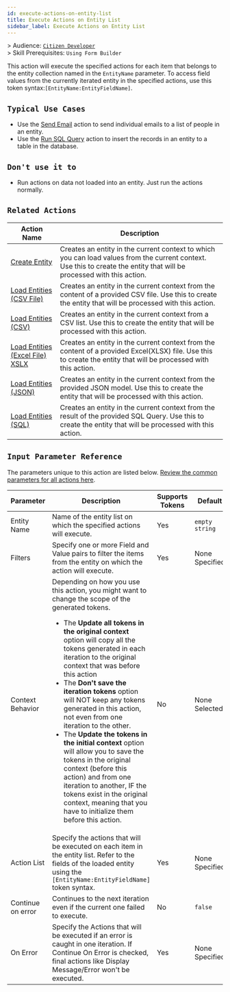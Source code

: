 ```yaml
---
id: execute-actions-on-entity-list
title: Execute Actions on Entity List
sidebar_label: Execute Actions on Entity List
---
```


&gt; Audience: [`Citizen Developer`](/docs/audience#citizen-developers)<br/>
&gt; Skill Prerequisites: `Using Form Builder`

This action will execute the specified actions for each item that belongs to the entity collection named in the `EntityName` parameter. To access field values from the currently iterated entity in the specified actions, use this token syntax:`[EntityName:EntityFieldName]`.

## `Typical Use Cases`

- Use the [Send Email](/docs/actions/send-email) action to send individual emails to a list of people in an entity.
- Use the [Run SQL Query](/docs/actions/run-sql) action to insert the records in an entity to a table in the database.

## `Don't use it to`

- Run actions on data not loaded into an entity. Just run the actions normally.

## `Related Actions`

| Action Name | Description |
| -- | -- |
| [Create Entity](/docs/actions/create-entity)   | Creates an entity in the current context to which you can load values from the current context. Use this to create the entity that will be processed with this action. |
| [Load Entities (CSV File)](/docs/actions/load-entities-csv-file)   | Creates an entity in the current context from the content of a provided CSV file. Use this to create the entity that will be processed with this action. |
| [Load Entities (CSV)](/docs/actions/load-entities-csv)   | Creates an entity in the current context from a CSV list. Use this to create the entity that will be processed with this action. |
| [Load Entities (Excel File) XSLX](/docs/actions/load-entities-excel)   | Creates an entity in the current context from the content of a provided Excel(XLSX) file. Use this to create the entity that will be processed with this action. |
| [Load Entities (JSON)](/docs/actions/load-entities-json)   | Creates an entity in the current context from the provided JSON model. Use this to create the entity that will be processed with this action. |
| [Load Entities (SQL)](/docs/actions/load-entities-sql)   | Creates an entity in the current context from the result of the provided SQL Query. Use this to create the entity that will be processed with this action. |

## `Input Parameter Reference`

The parameters unique to this action are listed below. [Review the common parameters for all actions here](/docs/actions/common-parameters).

| Parameter| Description| Supports Tokens | Default| Required |
| -- | -- | -- | -- | -- |
| Entity Name | Name of the entity list on which the specified actions will execute. | Yes | `empty string` | Yes |
| Filters | Specify one or more Field and Value pairs to filter the items from the entity on which the action will execute. | Yes | None Specified | No |
| Context Behavior | Depending on how you use this action, you might want to change the scope of the generated tokens.<ul><li>The **Update all tokens in the original context** option will copy all the tokens generated in each iteration to the original context that was before this action </li><li>The **Don't save the iteration tokens** option will NOT keep any tokens generated in this action, not even from one iteration to the other.</li><li>The **Update the tokens in the initial context** option will allow you to save the tokens in the original context (before this action) and from one iteration to another, IF the tokens exist in the original context, meaning that you have to initialize them before this action.</li></ul> | No | None Selected | No |
| Action List | Specify the actions that will be executed on each item in the entity list. Refer to the fields of the loaded entity using the `[EntityName:EntityFieldName]` token syntax. | Yes | None Specified | No |
| Continue on error | Continues to the next iteration even if the current one failed to execute. | No | `false` | No |
| On Error | Specify the Actions that will be executed if an error is caught in one iteration. If Continue On Error is checked, final actions like Display Message/Error won't be executed. | Yes | None Specified | No |
